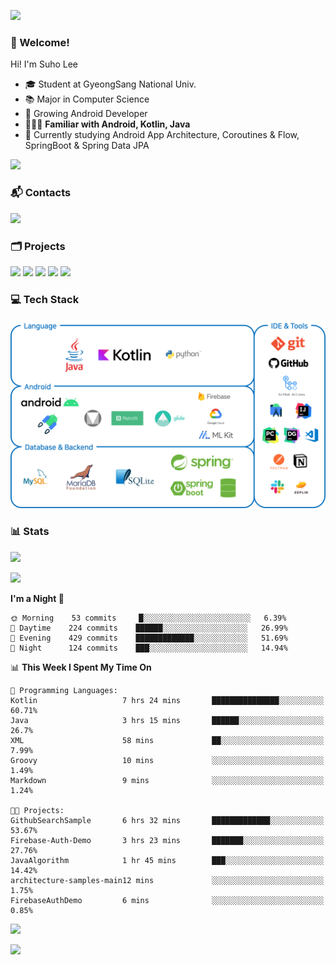 ![](https://capsule-render.vercel.app/api?type=waving&color=93A9D1&section=header&height=200&text=Lee%20Suho&fontColor=black&fontSize=50&fontAlignY=30)

### 👋 Welcome!
Hi! I'm Suho Lee
- 🎓 Student at GyeongSang National Univ.
- 📚 Major in Computer Science
- 🌱 Growing Android Developer
- 👨🏻‍💻 **Familiar with Android, Kotlin, Java**
- 🤔 Currently studying Android App Architecture, Coroutines & Flow, SpringBoot & Spring Data JPA

[![](https://hits.seeyoufarm.com/api/count/incr/badge.svg?url=https%3A%2F%2Fgithub.com%2Fleesh96&count_bg=%238BD951&title_bg=%236E6E6E&icon=github.svg&icon_color=%23FFFFFF&title=Hits%21&edge_flat=false)](https://github.com/leesh96)

### 📬 Contacts
[![](https://img.shields.io/badge/Gmail-D14836?style=for-the-badge&logo=Gmail&logoColor=white&link=suho2718@gmail.com)](mailto:lksy1294@gmail.com)

### 🗂 Projects
[![](https://github-readme-stats.vercel.app/api/pin/?username=PeopleAndService&repo=BBasPassenger-Android&hide_border=true&border_radius=10&theme=blueberry&show_owner=false)](https://github.com/PeopleAndService/BBasPassenger-Android)
[![](https://github-readme-stats.vercel.app/api/pin/?username=Dynamic-LAB&repo=sinsungo_android&hide_border=true&border_radius=10&theme=blueberry&show_owner=false)](https://github.com/Dynamic-LAB/sinsungo_android)
[![](https://github-readme-stats.vercel.app/api/pin/?username=Yg323&repo=app_anima&hide_border=true&border_radius=10&theme=blueberry&show_owner=false)](https://github.com/Yg323/app_anima)
[![](https://github-readme-stats.vercel.app/api/pin/?username=leesh96&repo=Memorythm&hide_border=true&border_radius=10&theme=blueberry&show_owner=false)](https://github.com/leesh96/Memorythm)
[![](https://github-readme-stats.vercel.app/api/pin/?username=leesh96&repo=Petlog&hide_border=true&border_radius=10&theme=blueberry&show_owner=false)](https://github.com/leesh96/Petlog)

### 💻 Tech Stack
![](/img/techstack.png)

### 📊 Stats
[![](https://github-readme-stats.vercel.app/api/?username=leesh96&theme=blueberry&show_icons=true&hide_border=true&count_private=true&border_radius=10&include_all_commits=true)](https://github.com/leesh96?tab=repositories)

[![](https://github-profile-trophy.vercel.app/?username=leesh96&theme=chalk&title=Commits,Issues,PullRequest,Repositories&margin-w=10&no-frame=true)](https://github.com/leesh96?tab=repositories)

<!--START_SECTION:waka-->
**I'm a Night 🦉** 

```text
🌞 Morning    53 commits     █░░░░░░░░░░░░░░░░░░░░░░░░   6.39% 
🌆 Daytime    224 commits    ██████░░░░░░░░░░░░░░░░░░░   26.99% 
🌃 Evening    429 commits    █████████████░░░░░░░░░░░░   51.69% 
🌙 Night      124 commits    ███░░░░░░░░░░░░░░░░░░░░░░   14.94%

```


📊 **This Week I Spent My Time On** 

```text
💬 Programming Languages: 
Kotlin                   7 hrs 24 mins       ███████████████░░░░░░░░░░   60.71% 
Java                     3 hrs 15 mins       ██████░░░░░░░░░░░░░░░░░░░   26.7% 
XML                      58 mins             ██░░░░░░░░░░░░░░░░░░░░░░░   7.99% 
Groovy                   10 mins             ░░░░░░░░░░░░░░░░░░░░░░░░░   1.49% 
Markdown                 9 mins              ░░░░░░░░░░░░░░░░░░░░░░░░░   1.24%

🐱‍💻 Projects: 
GithubSearchSample       6 hrs 32 mins       █████████████░░░░░░░░░░░░   53.67% 
Firebase-Auth-Demo       3 hrs 23 mins       ███████░░░░░░░░░░░░░░░░░░   27.76% 
JavaAlgorithm            1 hr 45 mins        ███░░░░░░░░░░░░░░░░░░░░░░   14.42% 
architecture-samples-main12 mins             ░░░░░░░░░░░░░░░░░░░░░░░░░   1.75% 
FirebaseAuthDemo         6 mins              ░░░░░░░░░░░░░░░░░░░░░░░░░   0.85%

```


<!--END_SECTION:waka-->

[![](https://github-readme-solvedac.hyp3rflow.vercel.app/api/?handle=suho2718)](https://solved.ac/profile/suho2718)

![](https://capsule-render.vercel.app/api?type=waving&color=93A9D1&section=footer&height=200)
